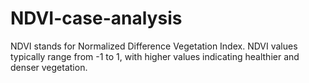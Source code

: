 # NDVI-case-analysis
NDVI stands for Normalized Difference Vegetation Index. NDVI values typically range from -1 to 1, with higher values indicating healthier and denser vegetation.
